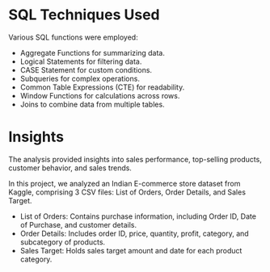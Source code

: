 

# SQL Techniques Used
Various SQL functions were employed:

- Aggregate Functions for summarizing data.
- Logical Statements for filtering data.
- CASE Statement for custom conditions.
- Subqueries for complex operations.
- Common Table Expressions (CTE) for readability.
- Window Functions for calculations across rows.
- Joins to combine data from multiple tables.

  
# Insights
The analysis provided insights into sales performance, top-selling products, customer behavior, and sales trends.

In this project, we analyzed an Indian E-commerce store dataset from Kaggle, comprising 3 CSV files: List of Orders, Order Details, and Sales Target.

- List of Orders: Contains purchase information, including Order ID, Date of Purchase, and customer details.
- Order Details: Includes order ID, price, quantity, profit, category, and subcategory of products.
- Sales Target: Holds sales target amount and date for each product category.

